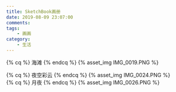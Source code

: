 ```yaml
---
title: SketchBook画册
date: 2019-08-09 23:07:00
comments:
tags:
	- 画画
category:
	- 生活
---
```

{% cq %} 海滩 {% endcq %}
{% asset_img IMG_0019.PNG  %}
</br>
<!--more-->
{% cq %} 夜空彩云 {% endcq %}
{% asset_img IMG_0024.PNG  %}
</br>
{% cq %} 月夜 {% endcq %}
{% asset_img IMG_0026.PNG  %}